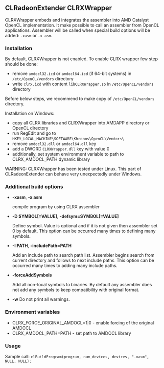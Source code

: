 ## CLRadeonExtender CLRXWrapper

CLRXWrapper embeds and integrates the assembler into AMD Catalyst OpenCL implementation.
It make possible to call an assembler from OpenCL applications. Assembler will be called
when special build options will be added: `-xasm` or `-x asm`.

### Installation

By default, CLRXWrapper is not enabled. To enable CLRX wrapper few step should be done:

* remove `amdocl32.icd` or `amdocl64.icd` (if 64-bit systems) in `/etc/OpenCL/vendors`
directory
* write `clrx.icd` with content `libCLRXWrapper.so` in  `/etc/OpenCL/vendors`
directory

Before below steps, we recommend to make copy of `/etc/OpenCL/vendors` directory.

Installation on Windows:

* copy all CLRX libraries and CLRXWrapper into AMDAPP directory or OpenCL directory
* run RegEdit and go to `HKEY_LOCAL_MACHINE\SOFTWARE\Khronos\OpenCL\Vendors\`
* remove `amdocl32.dll` or `amdocl64.dll` key
* add a DWORD `CLRXWrapper.dll` key with value 0
* additionally, set system environment variable to path to CLRX_AMDOCL_PATH dynamic library

WARNING: CLRXWrapper has been tested under Linux. This part of CLRadeonExtender can behave
very unexpectedly under Windows.

### Additional build options

* **-xasm**, **-x asm**

    compile program by using CLRX assembler

* **-D SYMBOL[=VALUE]**, **-defsym=SYMBOL[=VALUE]**

    Define symbol. Value is optional and if it is not given then assembler set 0 by default.
This option can be occurred many times to defining many symbols.

* **-I PATH**, **-includePath=PATH**

    Add an include path to search path list. Assembler begins search from current directory
and follows to next include paths.
This option can be occurred many times to adding many include paths.

* **-forceAddSymbols**

    Add all non-local symbols to binaries. By default any assembler does not add any symbols
to keep compatibility with original format.

* **-w**
    Do not print all warnings.

### Environment variables

* CLRX_FORCE_ORIGINAL_AMDOCL=1|0 - enable forcing of the original AMDOCL
* CLRX_AMDOCL_PATH=PATH - set path to AMDOCL library

### Usage

Sample call: `clBuildProgram(program, num_devices, devices, "-xasm", NULL, NULL);`
